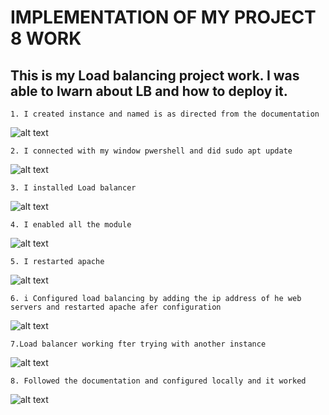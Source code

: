 # IMPLEMENTATION OF MY PROJECT 8 WORK
## This is my Load balancing project work. I was able to lwarn about LB and how to deploy it.


`1. I created instance and named is as directed from the documentation`

![alt text](/Project8/Images/1.%20I%20created%20instance%20and%20named%20is%20as%20directed%20from%20the%20documentation.JPG)


`2. I connected with my window pwershell and did sudo apt update`

![alt text](/Project8/Images/2.%20I%20connected%20with%20my%20window%20pwershell%20and%20did%20sudo%20apt%20update.JPG)


`3. I installed Load balancer`

![alt text](/Project8/Images/3.%20I%20installed%20Load%20balancer.JPG)

`4. I enabled all the module`

![alt text](/Project8/Images/4.%20I%20enabled%20all%20the%20module.JPG)


`5. I restarted apache`

![alt text](/Project8/Images/5.%20I%20restarted%20apache.JPG)


`6. i Configured load balancing by adding the ip address of he web servers and restarted apache afer configuration`

![alt text](/Project8/Images/6.%20i%20Configured%20load%20balancing%20by%20adding%20the%20ip%20address%20of%20he%20web%20servers%20and%20restarted%20apache%20afer%20configuration.JPG)


`7.Load balancer working fter trying with another instance`

![alt text](/Project8/Images/7.Load%20balancer%20working%20fter%20trying%20with%20another%20instance.JPG)

`8. Followed the documentation and configured locally and it worked`

![alt text](/Project8/Images/8.%20Followed%20the%20documentation%20and%20configured%20locally%20and%20it%20worked.JPG)

